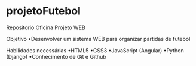 # projetoFutebol
Repositorio Oficina Projeto WEB

Objetivo
•Desenvolver um sistema WEB para organizar partidas de futebol

Habilidades necessárias
•HTML5
•CSS3
•JavaScript (Angular)
•Python (Django)
•Conhecimento de Git e Github

